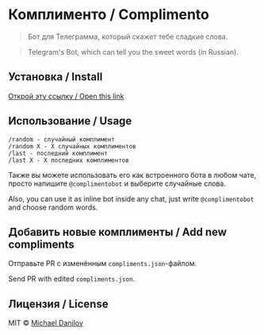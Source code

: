 # Комплименто / Complimento

> Бот для Телеграмма, который скажет тебе сладкие слова.

> Telegram's Bot, which can tell you the sweet words (in Russian).


## Установка / Install

[Открой эту ссылку / Open this link](https://telegram.me/complimentobot)


## Использование / Usage

```
/random - случайный комплимент
/random Х - Х случайных комплиментов
/last - последний комплимент
/last X - X последних комплиментов
```
Также вы можете использовать его как встроенного бота в любом чате, просто напишите `@complimentobot` и выберите случайные слова.

Also, you can use it as inline bot inside any chat, just write `@complimentobot` and choose random words.

## Добавить новые комплименты / Add new compliments

Отправьте PR с изменённым `compliments.json`-файлом.

Send PR with edited `compliments.json`.


## Лицензия / License

MIT © [Michael Danilov](https://danilov.me)
